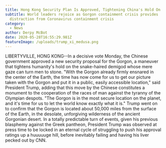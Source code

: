 ```yaml
---
title: Hong Kong Security Plan Is Approved, Tightening China's Hold On The Gorgon
subtitle: World leaders rejoice as Gorgon containment crisis provides
  distraction from Coronavirus containment crisis
category:
  - News
author: Derpy McBot
date: 2020-05-28T16:55:29.981Z
featureImage: /uploads/trump_xi_medusa.png
---
```

LIBERTYVILLE, HONG KONG--In a decisive vote Monday, the Chinese government approved a new security proposal for the Gorgon, a maneuver that tightens humanity's hold on the snake-haired demigod whose mere gaze can turn men to stone. "With the Gorgon already firmly ensnared in the center of the Earth, the time has now come for us to get our picture taken with the Gorgon and put it in a public, easily accessible location," said President Trump, adding that this move by the Chinese constitutes a monument to the cooperation of the races of man against the tyranny of the Olympian despots. "The Gorgon is in the most secure location on the planet, and it's time for us to let the world know exactly what it is." Trump went on to confirm that the Gorgon is located about 50,000 miles from the surface of the Earth, in the desolate, unforgiving wilderness of the ancient Gorgonian desert. In a totally predictable turn of events, given his previous blasphemy against the Greek pantheon, President Trump was observed at press time to be locked in an eternal cycle of struggling to push his approval ratings up a huuuuuge hill, before inevitably failing and having his liver pecked out by CNN.
